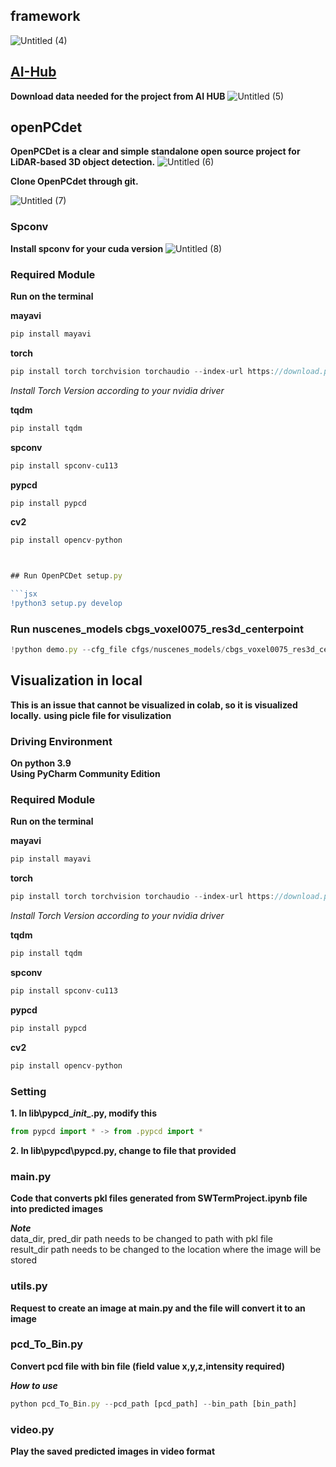 ## framework

![Untitled (4)](https://github.com/hp0724/new_technologies/assets/75898031/5add9ca5-b0e1-4de7-bc5a-35061a009870)


## [AI-Hub](https://www.aihub.or.kr/aihubdata/data/view.do?currMenu=115&topMenu=100&dataSetSn=71623)
**Download data needed for the project from AI HUB**
![Untitled (5)](https://github.com/hp0724/new_technologies/assets/75898031/f826304a-ded5-43d6-a5a6-7d98d7f417f6)





## openPCdet
**OpenPCDet is a clear and simple standalone open source project for LiDAR-based 3D object detection.**
![Untitled (6)](https://github.com/hp0724/new_technologies/assets/75898031/b87886ac-b610-40b2-94f8-d94616825bbc)


**Clone OpenPCdet through git.**

![Untitled (7)](https://github.com/hp0724/new_technologies/assets/75898031/f45f47a6-39fb-4adb-bd4f-018a0983042a)


### Spconv
**Install spconv for your cuda version**
![Untitled (8)](https://github.com/hp0724/new_technologies/assets/75898031/eb52aedc-f633-4f82-97f1-757cd951158a)

### Required Module

**Run on the terminal**

**mayavi**
```jsx
pip install mayavi
```

**torch**
```jsx
pip install torch torchvision torchaudio --index-url https://download.pytorch.org/whl/cu118
```
*Install Torch Version according to your nvidia driver*

**tqdm**
```jsx
pip install tqdm
```
**spconv**
```jsx
pip install spconv-cu113
```
**pypcd**
```jsx
pip install pypcd
```
**cv2**
```jsx
pip install opencv-python



## Run OpenPCDet setup.py

```jsx
!python3 setup.py develop
```


### Run nuscenes_models cbgs_voxel0075_res3d_centerpoint

```jsx
!python demo.py --cfg_file cfgs/nuscenes_models/cbgs_voxel0075_res3d_centerpoint.yaml --ckpt cfgs/nuscenes_models/cbgs_voxel0075_centerpoint_nds_6648.pth --data_path ../data/openData/training/file_name_000000.bin
```

## Visualization in local

**This is an issue that cannot be visualized in colab, so it is visualized locally.**
**using picle file for visulization**

### Driving Environment

**On python 3.9**   
**Using PyCharm Community Edition**

### Required Module

**Run on the terminal**

**mayavi**
```jsx
pip install mayavi
```

**torch**
```jsx
pip install torch torchvision torchaudio --index-url https://download.pytorch.org/whl/cu118
```
*Install Torch Version according to your nvidia driver*

**tqdm**
```jsx
pip install tqdm
```
**spconv**
```jsx
pip install spconv-cu113
```
**pypcd**
```jsx
pip install pypcd
```
**cv2**
```jsx
pip install opencv-python
```
### Setting
**1. In lib\pypcd\__init__.py, modify this**
```jsx
from pypcd import * -> from .pypcd import *
```
**2. In lib\pypcd\pypcd.py, change to file that provided**

### main.py
**Code that converts pkl files generated from SWTermProject.ipynb file into predicted images**

***Note***  
data_dir, pred_dir path needs to be changed to path with pkl file   
result_dir path needs to be changed to the location where the image will be stored
### utils.py
**Request to create an image at main.py and the file will convert it to an image**

### pcd_To_Bin.py
**Convert pcd file with bin file (field value x,y,z,intensity required)**

***How to use***
```jsx
python pcd_To_Bin.py --pcd_path [pcd_path] --bin_path [bin_path]
```
### video.py
**Play the saved predicted images in video format**
